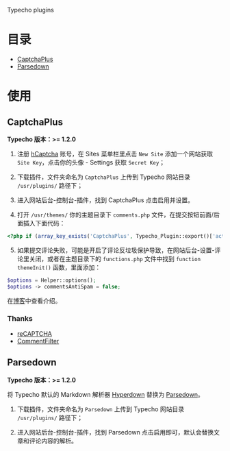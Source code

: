 Typecho plugins

# 目录

* [CaptchaPlus](#captchaplus)
* [Parsedown](#parsedown)

# 使用

## CaptchaPlus

**Typecho 版本：>= 1.2.0**

1. 注册 [hCaptcha](https://www.hcaptcha.com/signup-interstitial) 账号，在 Sites 菜单栏里点击 `New Site` 添加一个网站获取 `Site Key`，点击你的头像 - Settings 获取 `Secret Key`；
  
2. 下载插件，文件夹命名为 `CaptchaPlus` 上传到 Typecho 网站目录 `/usr/plugins/` 路径下；

3. 进入网站后台-控制台-插件，找到 CaptchaPlus 点击启用并设置。

4. 打开 `/usr/themes/` 你的主题目录下 `comments.php` 文件，在提交按钮前面/后面插入下面代码：
```php
<?php if (array_key_exists('CaptchaPlus', Typecho_Plugin::export()['activated'])) : CaptchaPlus_Plugin::output(); endif; ?>
```

5. 如果提交评论失败，可能是开启了评论反垃圾保护导致，在网站后台-设置-评论里关闭，或者在主题目录下的 `functions.php` 文件中找到 `function themeInit()` 函数，里面添加：
```php
$options = Helper::options();
$options -> commentsAntiSpam = false;
```

在[博客](https://atpx.com/typecho-hcaptcha-plugin/)中查看介绍。

### Thanks
- [reCAPTCHA](https://github.com/shuxiao9058/reCAPTCHA)
- [CommentFilter](https://www.imhan.com)

## Parsedown

**Typecho 版本：>= 1.2.0**

将 Typecho 默认的 Markdown 解析器 [Hyperdown](https://github.com/segmentfault/HyperDown) 替换为 [Parsedown](https://github.com/erusev/parsedown)。
 
1. 下载插件，文件夹命名为 `Parsedown` 上传到 Typecho 网站目录 `/usr/plugins/` 路径下；

2. 进入网站后台-控制台-插件，找到 Parsedown 点击启用即可，默认会替换文章和评论内容的解析。

